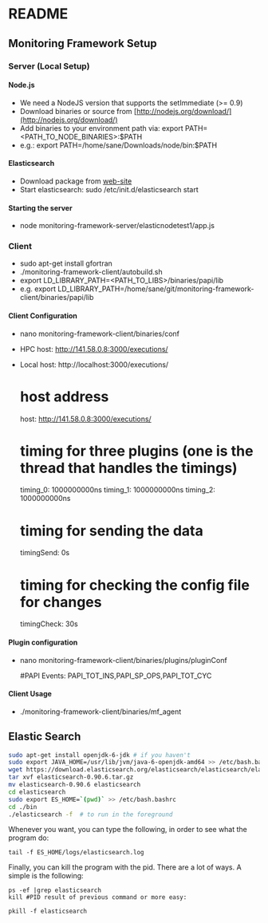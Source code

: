 # README


## Monitoring Framework Setup

### Server (Local Setup)

#### Node.js
- We need a NodeJS version that supports the setImmediate (>= 0.9)
- Download binaries or source from [http://nodejs.org/download/](http://nodejs.org/download/)
- Add binaries to your environment path via: export PATH=<PATH_TO_NODE_BINARIES>:$PATH
- e.g.: export PATH=/home/sane/Downloads/node/bin:$PATH

#### Elasticsearch
- Download package from [web-site](http://www.elasticsearch.org/overview/elkdownloads/)
- Start elasticsearch: sudo /etc/init.d/elasticsearch start

#### Starting the server
- node monitoring-framework-server/elasticnodetest1/app.js



### Client

- sudo apt-get install gfortran
- ./monitoring-framework-client/autobuild.sh
- export LD_LIBRARY_PATH=<PATH_TO_LIBS>/binaries/papi/lib
- e.g. export LD_LIBRARY_PATH=/home/sane/git/monitoring-framework-client/binaries/papi/lib

#### Client Configuration
- nano monitoring-framework-client/binaries/conf
- HPC host: http://141.58.0.8:3000/executions/
- Local host: http://localhost:3000/executions/

    # host address
    host: http://141.58.0.8:3000/executions/
    # timing for three plugins (one is the thread that handles the timings)
    timing_0: 1000000000ns
    timing_1: 1000000000ns
    timing_2: 1000000000ns
    # timing for sending the data
    timingSend: 0s
    # timing for checking the config file for changes
    timingCheck: 30s

#### Plugin configuration
- nano monitoring-framework-client/binaries/plugins/pluginConf

    #PAPI
    Events: PAPI_TOT_INS,PAPI_SP_OPS,PAPI_TOT_CYC

#### Client Usage
- ./monitoring-framework-client/binaries/mf_agent




## Elastic Search

~~~bash
sudo apt-get install openjdk-6-jdk # if you haven't
sudo export JAVA_HOME=/usr/lib/jvm/java-6-openjdk-amd64 >> /etc/bash.bashrc
wget https://download.elasticsearch.org/elasticsearch/elasticsearch/elasticsearch-0.90.6.tar.gz
tar xvf elasticsearch-0.90.6.tar.gz
mv elasticsearch-0.90.6 elasticsearch
cd elasticsearch
sudo export ES_HOME=`(pwd)` >> /etc/bash.bashrc
cd ./bin
./elasticsearch -f  # to run in the foreground
~~~

Whenever you want, you can type the following, in order to see what the program do:

~~~
tail -f ES_HOME/logs/elasticsearch.log
~~~

Finally, you can kill the program with the pid. There are a lot of ways. A simple is the following:

~~~
ps -ef |grep elasticsearch
kill #PID result of previous command or more easy:

pkill -f elasticsearch
~~~